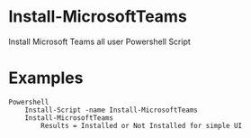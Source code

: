 # Install-MicrosoftTeams
Install Microsoft Teams all user Powershell Script

# Examples

	Powershell
		Install-Script -name Install-MicrosoftTeams
		Install-MicrosoftTeams
			Results = Installed or Not Installed for simple UI
